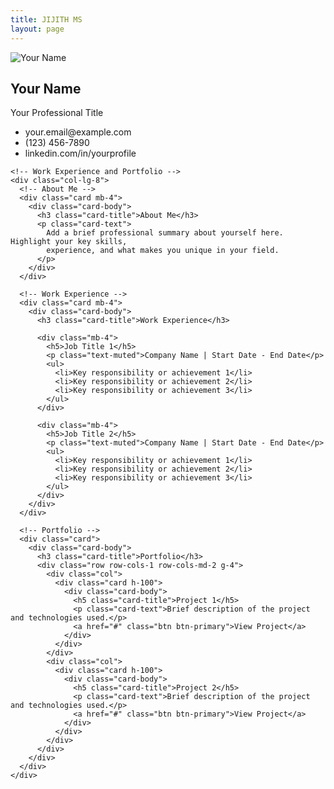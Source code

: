 ```yaml
---
title: JIJITH MS
layout: page
---
```




<!-- Add this section below your jumbotron -->
<section class="container py-5">
  <div class="row g-4">
    <!-- Profile Card -->
    <div class="col-lg-4">
      <div class="card h-100">
        <img src="path-to-your-image.jpg" class="card-img-top" alt="Your Name">
        <div class="card-body text-center">
          <h2 class="card-title">Your Name</h2>
          <p class="card-text text-muted">Your Professional Title</p>
          <ul class="list-unstyled">
            <li><i class="bi bi-envelope"></i> your.email@example.com</li>
            <li><i class="bi bi-telephone"></i> (123) 456-7890</li>
            <li><i class="bi bi-linkedin"></i> linkedin.com/in/yourprofile</li>
          </ul>
        </div>
      </div>
    </div>

    <!-- Work Experience and Portfolio -->
    <div class="col-lg-8">
      <!-- About Me -->
      <div class="card mb-4">
        <div class="card-body">
          <h3 class="card-title">About Me</h3>
          <p class="card-text">
            Add a brief professional summary about yourself here. Highlight your key skills, 
            experience, and what makes you unique in your field.
          </p>
        </div>
      </div>

      <!-- Work Experience -->
      <div class="card mb-4">
        <div class="card-body">
          <h3 class="card-title">Work Experience</h3>
          
          <div class="mb-4">
            <h5>Job Title 1</h5>
            <p class="text-muted">Company Name | Start Date - End Date</p>
            <ul>
              <li>Key responsibility or achievement 1</li>
              <li>Key responsibility or achievement 2</li>
              <li>Key responsibility or achievement 3</li>
            </ul>
          </div>

          <div class="mb-4">
            <h5>Job Title 2</h5>
            <p class="text-muted">Company Name | Start Date - End Date</p>
            <ul>
              <li>Key responsibility or achievement 1</li>
              <li>Key responsibility or achievement 2</li>
              <li>Key responsibility or achievement 3</li>
            </ul>
          </div>
        </div>
      </div>

      <!-- Portfolio -->
      <div class="card">
        <div class="card-body">
          <h3 class="card-title">Portfolio</h3>
          <div class="row row-cols-1 row-cols-md-2 g-4">
            <div class="col">
              <div class="card h-100">
                <div class="card-body">
                  <h5 class="card-title">Project 1</h5>
                  <p class="card-text">Brief description of the project and technologies used.</p>
                  <a href="#" class="btn btn-primary">View Project</a>
                </div>
              </div>
            </div>
            <div class="col">
              <div class="card h-100">
                <div class="card-body">
                  <h5 class="card-title">Project 2</h5>
                  <p class="card-text">Brief description of the project and technologies used.</p>
                  <a href="#" class="btn btn-primary">View Project</a>
                </div>
              </div>
            </div>
          </div>
        </div>
      </div>
    </div>
  </div>
</section>
